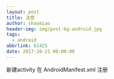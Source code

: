 ```yaml
---
layout: post
title: 注意
author: shaomiao
header-img: img/post-bg-android.jpg
tags:
  - android
abbrlink: 61425
date: 2017-10-21 00:00:00
---
```

新建activity 在 AndroidManifest.xml 注册
